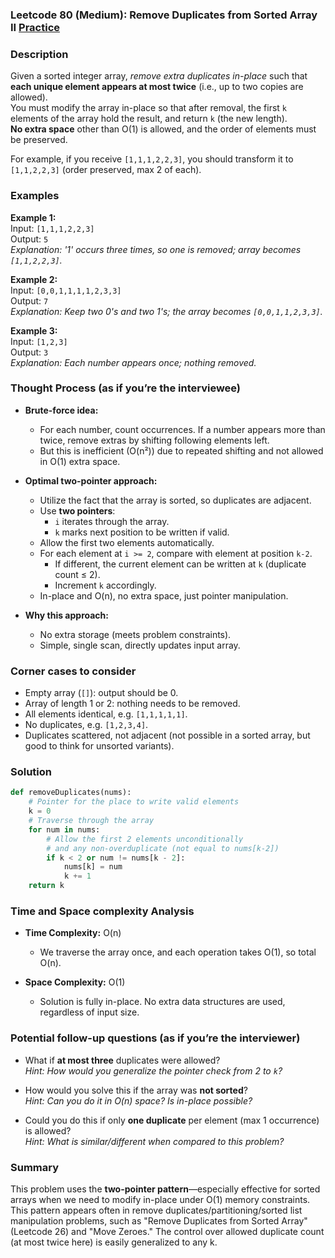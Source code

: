 ### Leetcode 80 (Medium): Remove Duplicates from Sorted Array II [Practice](https://leetcode.com/problems/remove-duplicates-from-sorted-array-ii)

### Description  
Given a sorted integer array, *remove extra duplicates in-place* such that **each unique element appears at most twice** (i.e., up to two copies are allowed).  
You must modify the array in-place so that after removal, the first `k` elements of the array hold the result, and return `k` (the new length).  
**No extra space** other than O(1) is allowed, and the order of elements must be preserved.

For example, if you receive `[1,1,1,2,2,3]`, you should transform it to `[1,1,2,2,3]` (order preserved, max 2 of each).

### Examples  

**Example 1:**  
Input: `[1,1,1,2,2,3]`  
Output: `5`  
*Explanation: '1' occurs three times, so one is removed; array becomes `[1,1,2,2,3]`.*

**Example 2:**  
Input: `[0,0,1,1,1,1,2,3,3]`  
Output: `7`  
*Explanation: Keep two 0's and two 1's; the array becomes `[0,0,1,1,2,3,3]`.*

**Example 3:**  
Input: `[1,2,3]`  
Output: `3`  
*Explanation: Each number appears once; nothing removed.*

### Thought Process (as if you’re the interviewee)  

- **Brute-force idea:**  
  - For each number, count occurrences. If a number appears more than twice, remove extras by shifting following elements left.
  - But this is inefficient (O(n²)) due to repeated shifting and not allowed in O(1) extra space.

- **Optimal two-pointer approach:**  
  - Utilize the fact that the array is sorted, so duplicates are adjacent.
  - Use **two pointers**:  
    - `i` iterates through the array.
    - `k` marks next position to be written if valid.
  - Allow the first two elements automatically.
  - For each element at `i >= 2`, compare with element at position `k-2`.  
    - If different, the current element can be written at `k` (duplicate count ≤ 2).
    - Increment `k` accordingly.
  - In-place and O(n), no extra space, just pointer manipulation.

- **Why this approach:**  
  - No extra storage (meets problem constraints).
  - Simple, single scan, directly updates input array.

### Corner cases to consider  
- Empty array (`[]`): output should be 0.
- Array of length 1 or 2: nothing needs to be removed.
- All elements identical, e.g. `[1,1,1,1,1]`.
- No duplicates, e.g. `[1,2,3,4]`.
- Duplicates scattered, not adjacent (not possible in a sorted array, but good to think for unsorted variants).

### Solution

```python
def removeDuplicates(nums):
    # Pointer for the place to write valid elements
    k = 0
    # Traverse through the array
    for num in nums:
        # Allow the first 2 elements unconditionally
        # and any non-overduplicate (not equal to nums[k-2])
        if k < 2 or num != nums[k - 2]:
            nums[k] = num
            k += 1
    return k
```

### Time and Space complexity Analysis  

- **Time Complexity:** O(n)  
  - We traverse the array once, and each operation takes O(1), so total O(n).

- **Space Complexity:** O(1)  
  - Solution is fully in-place. No extra data structures are used, regardless of input size.

### Potential follow-up questions (as if you’re the interviewer)  

- What if **at most three** duplicates were allowed?  
  *Hint: How would you generalize the pointer check from 2 to `k`?*

- How would you solve this if the array was **not sorted**?  
  *Hint: Can you do it in O(n) space? Is in-place possible?*

- Could you do this if only **one duplicate** per element (max 1 occurrence) is allowed?  
  *Hint: What is similar/different when compared to this problem?*

### Summary
This problem uses the **two-pointer pattern**—especially effective for sorted arrays when we need to modify in-place under O(1) memory constraints.  
This pattern appears often in remove duplicates/partitioning/sorted list manipulation problems, such as "Remove Duplicates from Sorted Array" (Leetcode 26) and "Move Zeroes." The control over allowed duplicate count (at most twice here) is easily generalized to any k.